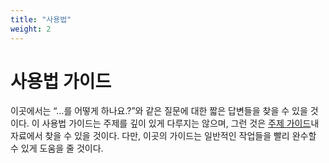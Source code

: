 ```yaml
---
title: "사용법"
weight: 2
---
```


# 사용법 가이드

이곳에서는 “…를 어떻게 하나요.?”와 같은 질문에 대한 짧은 답변들을 찾을 수 있을 것이다.
이 사용법 가이드는 주제를 깊이 있게 다루지는 않으며, 그런 것은 [주제 가이드](../topics)내 자료에서 찾을 수 있을 것이다.
다만, 이곳의 가이드는 일반적인 작업들을 빨리 완수할 수 있게 도움을 줄 것이다.
